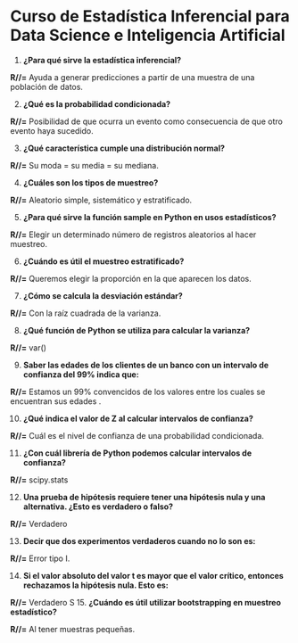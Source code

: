 # Curso de Estadística Inferencial para Data Science e Inteligencia Artificial

1. **¿Para qué sirve la estadística inferencial?**
   
**R//=** Ayuda a generar predicciones a partir de una muestra de una población de datos.

2. **¿Qué es la probabilidad condicionada?**
 
**R//=** Posibilidad de que ocurra un evento como consecuencia de que otro evento haya sucedido.

3. **¿Qué característica cumple una distribución normal?**
   
**R//=** Su moda = su media = su mediana.

4. **¿Cuáles son los tipos de muestreo?**
   
**R//=** Aleatorio simple, sistemático y estratificado.

5. **¿Para qué sirve la función sample en Python en usos estadísticos?**
    
**R//=** Elegir un determinado número de registros aleatorios al hacer muestreo.

6. **¿Cuándo es útil el muestreo estratificado?**
    
**R//=** Queremos elegir la proporción en la que aparecen los datos.

7. **¿Cómo se calcula la desviación estándar?**
    
**R//=** Con la raíz cuadrada de la varianza.

8. **¿Qué función de Python se utiliza para calcular la varianza?**
    
**R//=** var()

9. **Saber las edades de los clientes de un banco con un intervalo de confianza del 99% indica que:**
    
**R//=** Estamos un 99% convencidos de los valores entre los cuales se encuentran sus edades .

10. **¿Qué indica el valor de Z al calcular intervalos de confianza?**
    
**R//=** Cuál es el nivel de confianza de una probabilidad condicionada.

11. **¿Con cuál librería de Python podemos calcular intervalos de confianza?**
    
**R//=** scipy.stats

12. **Una prueba de hipótesis requiere tener una hipótesis nula y una alternativa. ¿Esto es verdadero o falso?**
    
**R//=** Verdadero

13. **Decir que dos experimentos verdaderos cuando no lo son es:**
    
**R//=** Error tipo I.

14. **Si el valor absoluto del valor t es mayor que el valor crítico, entonces rechazamos la hipótesis nula. Esto es:**
    
**R//=** Verdadero
S
15. **¿Cuándo es útil utilizar bootstrapping en muestreo estadístico?**
    
**R//=** Al tener muestras pequeñas.